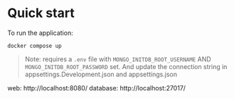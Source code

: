 # Quick start

To run the application:

```
docker compose up
```

>Note: requires a `.env` file with `MONGO_INITDB_ROOT_USERNAME` AND `MONGO_INITDB_ROOT_PASSWORD` set. And update the connection string in appsettings.Development.json and appsettings.json

web: http://localhost:8080/
database: http://localhost:27017/